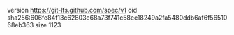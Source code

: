 version https://git-lfs.github.com/spec/v1
oid sha256:606fe84f13c62803e68a73f741c58ee18249a2fa5480ddb6af6f5651068eb363
size 1123
